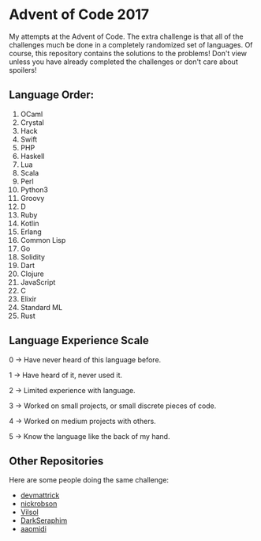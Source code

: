 # Advent of Code 2017

My attempts at the Advent of Code. The extra challenge is that all of the challenges much be done in a completely randomized set of languages. Of course, this repository contains the solutions to the problems! Don't view unless you have already completed the challenges or don't care about spoilers!

## Language Order:

1. OCaml
2. Crystal
3. Hack
4. Swift
5. PHP
6. Haskell
7. Lua
8. Scala
9. Perl
10. Python3
11. Groovy
12. D
13. Ruby
14. Kotlin
15. Erlang
16. Common Lisp
17. Go
18. Solidity
19. Dart
20. Clojure
21. JavaScript
22. C
23. Elixir
24. Standard ML
25. Rust

## Language Experience Scale

0 -> Have never heard of this language before.

1 -> Have heard of it, never used it.

2 -> Limited experience with language.

3 -> Worked on small projects, or small discrete pieces of code.

4 -> Worked on medium projects with others.

5 -> Know the language like the back of my hand.

## Other Repositories
Here are some people doing the same challenge:

* [devmattrick](https://github.com/devmattrick/AdventOfCode2017)
* [nickrobson](https://github.com/nickrobson/adventofcode-2017)
* [Vilsol](https://github.com/Vilsol/AdventOfCode2017)
* [DarkSeraphim](https://github.com/DarkSeraphim/Advent-of-Code-2017)
* [aaomidi](https://github.com/aaomidi/Advent-of-Code-2017)

